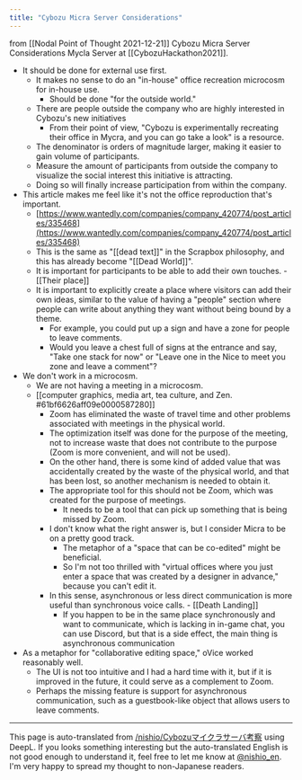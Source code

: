 ```yaml
---
title: "Cybozu Micra Server Considerations"
---
```


from  [[Nodal Point of Thought 2021-12-21]]
Cybozu Micra Server Considerations
Mycla Server at [[CybozuHackathon2021]].
- It should be done for external use first.
    - It makes no sense to do an "in-house" office recreation microcosm for in-house use.
        - Should be done "for the outside world."
    - There are people outside the company who are highly interested in Cybozu's new initiatives
        - From their point of view, "Cybozu is experimentally recreating their office in Mycra, and you can go take a look" is a resource.
    - The denominator is orders of magnitude larger, making it easier to gain volume of participants.
    - Measure the amount of participants from outside the company to visualize the social interest this initiative is attracting.
    - Doing so will finally increase participation from within the company.
- This article makes me feel like it's not the office reproduction that's important.
    - [https://www.wantedly.com/companies/company_420774/post_articles/335468](https://www.wantedly.com/companies/company_420774/post_articles/335468)
    - This is the same as "[[dead text]]" in the Scrapbox philosophy, and this has already become "[[Dead World]]".
    - It is important for participants to be able to add their own touches.
            - [[Their place]]
    - It is important to explicitly create a place where visitors can add their own ideas, similar to the value of having a "people" section where people can write about anything they want without being bound by a theme.
        - For example, you could put up a sign and have a zone for people to leave comments.
        - Would you leave a chest full of signs at the entrance and say, "Take one stack for now" or "Leave one in the Nice to meet you zone and leave a comment"?
- We don't work in a microcosm.
    - We are not having a meeting in a microcosm.
    - [[computer graphics, media art, tea culture, and Zen. #61bf6626aff09e0000587280]]
        - Zoom has eliminated the waste of travel time and other problems associated with meetings in the physical world.
        - The optimization itself was done for the purpose of the meeting, not to increase waste that does not contribute to the purpose (Zoom is more convenient, and will not be used).
        - On the other hand, there is some kind of added value that was accidentally created by the waste of the physical world, and that has been lost, so another mechanism is needed to obtain it.
        - The appropriate tool for this should not be Zoom, which was created for the purpose of meetings.
            - It needs to be a tool that can pick up something that is being missed by Zoom.
        - I don't know what the right answer is, but I consider Micra to be on a pretty good track.
            - The metaphor of a "space that can be co-edited" might be beneficial.
            - So I'm not too thrilled with "virtual offices where you just enter a space that was created by a designer in advance," because you can't edit it.
        - In this sense, asynchronous or less direct communication is more useful than synchronous voice calls.
                - [[Death Landing]]
            - If you happen to be in the same place synchronously and want to communicate, which is lacking in in-game chat, you can use Discord, but that is a side effect, the main thing is asynchronous communication
- As a metaphor for "collaborative editing space," oVice worked reasonably well.
    - The UI is not too intuitive and I had a hard time with it, but if it is improved in the future, it could serve as a complement to Zoom.
    - Perhaps the missing feature is support for asynchronous communication, such as a guestbook-like object that allows users to leave comments.
---
This page is auto-translated from [/nishio/Cybozuマイクラサーバ考察](https://scrapbox.io/nishio/Cybozuマイクラサーバ考察) using DeepL. If you looks something interesting but the auto-translated English is not good enough to understand it, feel free to let me know at [@nishio_en](https://twitter.com/nishio_en). I'm very happy to spread my thought to non-Japanese readers.